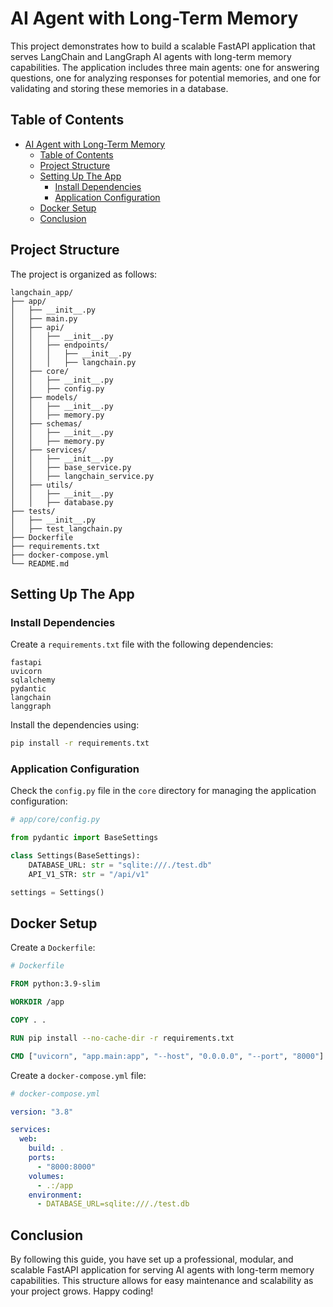 # AI Agent with Long-Term Memory

This project demonstrates how to build a scalable FastAPI application that serves LangChain and LangGraph AI agents with long-term memory capabilities. The application includes three main agents: one for answering questions, one for analyzing responses for potential memories, and one for validating and storing these memories in a database.

## Table of Contents

- [AI Agent with Long-Term Memory](#ai-agent-with-long-term-memory)
  - [Table of Contents](#table-of-contents)
  - [Project Structure](#project-structure)
  - [Setting Up The App](#setting-up-the-app)
    - [Install Dependencies](#install-dependencies)
    - [Application Configuration](#application-configuration)
  - [Docker Setup](#docker-setup)
  - [Conclusion](#conclusion)

## Project Structure

The project is organized as follows:

```
langchain_app/
├── app/
│   ├── __init__.py
│   ├── main.py
│   ├── api/
│   │   ├── __init__.py
│   │   ├── endpoints/
│   │   │   ├── __init__.py
│   │   │   ├── langchain.py
│   ├── core/
│   │   ├── __init__.py
│   │   ├── config.py
│   ├── models/
│   │   ├── __init__.py
│   │   ├── memory.py
│   ├── schemas/
│   │   ├── __init__.py
│   │   ├── memory.py
│   ├── services/
│   │   ├── __init__.py
│   │   ├── base_service.py
│   │   ├── langchain_service.py
│   ├── utils/
│   │   ├── __init__.py
│   │   ├── database.py
├── tests/
│   ├── __init__.py
│   ├── test_langchain.py
├── Dockerfile
├── requirements.txt
├── docker-compose.yml
└── README.md
```

## Setting Up The App

### Install Dependencies

Create a `requirements.txt` file with the following dependencies:

```
fastapi
uvicorn
sqlalchemy
pydantic
langchain
langgraph
```

Install the dependencies using:

```sh
pip install -r requirements.txt
```

### Application Configuration

Check the `config.py` file in the `core` directory for managing the application configuration:

```python
# app/core/config.py

from pydantic import BaseSettings

class Settings(BaseSettings):
    DATABASE_URL: str = "sqlite:///./test.db"
    API_V1_STR: str = "/api/v1"

settings = Settings()
```

## Docker Setup

Create a `Dockerfile`:

```Dockerfile
# Dockerfile

FROM python:3.9-slim

WORKDIR /app

COPY . .

RUN pip install --no-cache-dir -r requirements.txt

CMD ["uvicorn", "app.main:app", "--host", "0.0.0.0", "--port", "8000"]
```

Create a `docker-compose.yml` file:

```yaml
# docker-compose.yml

version: "3.8"

services:
  web:
    build: .
    ports:
      - "8000:8000"
    volumes:
      - .:/app
    environment:
      - DATABASE_URL=sqlite:///./test.db
```

## Conclusion

By following this guide, you have set up a professional, modular, and scalable FastAPI application for serving AI agents with long-term memory capabilities. This structure allows for easy maintenance and scalability as your project grows. Happy coding!
